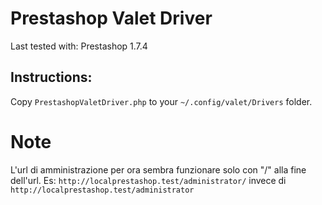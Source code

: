# Prestashop Valet Driver

Last tested with:
Prestashop 1.7.4

## Instructions:
Copy `PrestashopValetDriver.php` to your `~/.config/valet/Drivers` folder.

# Note
L'url di amministrazione per ora sembra funzionare solo con "/" alla fine dell'url.
Es: `http://localprestashop.test/administrator/` invece di  `http://localprestashop.test/administrator`
